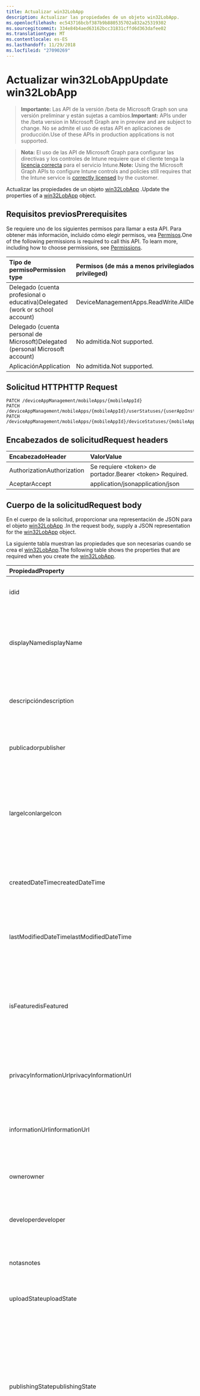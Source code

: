 ```yaml
---
title: Actualizar win32LobApp
description: Actualizar las propiedades de un objeto win32LobApp.
ms.openlocfilehash: ec543716bcbf387b9b880535702a832a25319302
ms.sourcegitcommit: 334e84b4aed63162bcc31831cffd6d363dafee02
ms.translationtype: MT
ms.contentlocale: es-ES
ms.lasthandoff: 11/29/2018
ms.locfileid: "27090269"
---
```

# <a name="update-win32lobapp"></a><span data-ttu-id="a41fc-103">Actualizar win32LobApp</span><span class="sxs-lookup"><span data-stu-id="a41fc-103">Update win32LobApp</span></span>

> <span data-ttu-id="a41fc-104">**Importante:** Las API de la versión /beta de Microsoft Graph son una versión preliminar y están sujetas a cambios.</span><span class="sxs-lookup"><span data-stu-id="a41fc-104">**Important:** APIs under the /beta version in Microsoft Graph are in preview and are subject to change.</span></span> <span data-ttu-id="a41fc-105">No se admite el uso de estas API en aplicaciones de producción.</span><span class="sxs-lookup"><span data-stu-id="a41fc-105">Use of these APIs in production applications is not supported.</span></span>

> <span data-ttu-id="a41fc-106">**Nota:** El uso de las API de Microsoft Graph para configurar las directivas y los controles de Intune requiere que el cliente tenga la [licencia correcta](https://go.microsoft.com/fwlink/?linkid=839381) para el servicio Intune.</span><span class="sxs-lookup"><span data-stu-id="a41fc-106">**Note:** Using the Microsoft Graph APIs to configure Intune controls and policies still requires that the Intune service is [correctly licensed](https://go.microsoft.com/fwlink/?linkid=839381) by the customer.</span></span>

<span data-ttu-id="a41fc-107">Actualizar las propiedades de un objeto [win32LobApp](../resources/intune-apps-win32lobapp.md) .</span><span class="sxs-lookup"><span data-stu-id="a41fc-107">Update the properties of a [win32LobApp](../resources/intune-apps-win32lobapp.md) object.</span></span>
## <a name="prerequisites"></a><span data-ttu-id="a41fc-108">Requisitos previos</span><span class="sxs-lookup"><span data-stu-id="a41fc-108">Prerequisites</span></span>
<span data-ttu-id="a41fc-p102">Se requiere uno de los siguientes permisos para llamar a esta API. Para obtener más información, incluido cómo elegir permisos, vea [Permisos](/graph/permissions-reference).</span><span class="sxs-lookup"><span data-stu-id="a41fc-p102">One of the following permissions is required to call this API. To learn more, including how to choose permissions, see [Permissions](/graph/permissions-reference).</span></span>

|<span data-ttu-id="a41fc-111">Tipo de permiso</span><span class="sxs-lookup"><span data-stu-id="a41fc-111">Permission type</span></span>|<span data-ttu-id="a41fc-112">Permisos (de más a menos privilegiados)</span><span class="sxs-lookup"><span data-stu-id="a41fc-112">Permissions (from most to least privileged)</span></span>|
|:---|:---|
|<span data-ttu-id="a41fc-113">Delegado (cuenta profesional o educativa)</span><span class="sxs-lookup"><span data-stu-id="a41fc-113">Delegated (work or school account)</span></span>|<span data-ttu-id="a41fc-114">DeviceManagementApps.ReadWrite.All</span><span class="sxs-lookup"><span data-stu-id="a41fc-114">DeviceManagementApps.ReadWrite.All</span></span>|
|<span data-ttu-id="a41fc-115">Delegado (cuenta personal de Microsoft)</span><span class="sxs-lookup"><span data-stu-id="a41fc-115">Delegated (personal Microsoft account)</span></span>|<span data-ttu-id="a41fc-116">No admitida.</span><span class="sxs-lookup"><span data-stu-id="a41fc-116">Not supported.</span></span>|
|<span data-ttu-id="a41fc-117">Aplicación</span><span class="sxs-lookup"><span data-stu-id="a41fc-117">Application</span></span>|<span data-ttu-id="a41fc-118">No admitida.</span><span class="sxs-lookup"><span data-stu-id="a41fc-118">Not supported.</span></span>|

## <a name="http-request"></a><span data-ttu-id="a41fc-119">Solicitud HTTP</span><span class="sxs-lookup"><span data-stu-id="a41fc-119">HTTP Request</span></span>
<!-- {
  "blockType": "ignored"
}
-->
``` http
PATCH /deviceAppManagement/mobileApps/{mobileAppId}
PATCH /deviceAppManagement/mobileApps/{mobileAppId}/userStatuses/{userAppInstallStatusId}/app
PATCH /deviceAppManagement/mobileApps/{mobileAppId}/deviceStatuses/{mobileAppInstallStatusId}/app
```

## <a name="request-headers"></a><span data-ttu-id="a41fc-120">Encabezados de solicitud</span><span class="sxs-lookup"><span data-stu-id="a41fc-120">Request headers</span></span>
|<span data-ttu-id="a41fc-121">Encabezado</span><span class="sxs-lookup"><span data-stu-id="a41fc-121">Header</span></span>|<span data-ttu-id="a41fc-122">Valor</span><span class="sxs-lookup"><span data-stu-id="a41fc-122">Value</span></span>|
|:---|:---|
|<span data-ttu-id="a41fc-123">Authorization</span><span class="sxs-lookup"><span data-stu-id="a41fc-123">Authorization</span></span>|<span data-ttu-id="a41fc-124">Se requiere &lt;token&gt; de portador.</span><span class="sxs-lookup"><span data-stu-id="a41fc-124">Bearer &lt;token&gt; Required.</span></span>|
|<span data-ttu-id="a41fc-125">Aceptar</span><span class="sxs-lookup"><span data-stu-id="a41fc-125">Accept</span></span>|<span data-ttu-id="a41fc-126">application/json</span><span class="sxs-lookup"><span data-stu-id="a41fc-126">application/json</span></span>|

## <a name="request-body"></a><span data-ttu-id="a41fc-127">Cuerpo de la solicitud</span><span class="sxs-lookup"><span data-stu-id="a41fc-127">Request body</span></span>
<span data-ttu-id="a41fc-128">En el cuerpo de la solicitud, proporcionar una representación de JSON para el objeto [win32LobApp](../resources/intune-apps-win32lobapp.md) .</span><span class="sxs-lookup"><span data-stu-id="a41fc-128">In the request body, supply a JSON representation for the [win32LobApp](../resources/intune-apps-win32lobapp.md) object.</span></span>

<span data-ttu-id="a41fc-129">La siguiente tabla muestran las propiedades que son necesarias cuando se crea el [win32LobApp](../resources/intune-apps-win32lobapp.md).</span><span class="sxs-lookup"><span data-stu-id="a41fc-129">The following table shows the properties that are required when you create the [win32LobApp](../resources/intune-apps-win32lobapp.md).</span></span>

|<span data-ttu-id="a41fc-130">Propiedad</span><span class="sxs-lookup"><span data-stu-id="a41fc-130">Property</span></span>|<span data-ttu-id="a41fc-131">Tipo</span><span class="sxs-lookup"><span data-stu-id="a41fc-131">Type</span></span>|<span data-ttu-id="a41fc-132">Descripción</span><span class="sxs-lookup"><span data-stu-id="a41fc-132">Description</span></span>|
|:---|:---|:---|
|<span data-ttu-id="a41fc-133">id</span><span class="sxs-lookup"><span data-stu-id="a41fc-133">id</span></span>|<span data-ttu-id="a41fc-134">String</span><span class="sxs-lookup"><span data-stu-id="a41fc-134">String</span></span>|<span data-ttu-id="a41fc-135">Clave de la entidad.</span><span class="sxs-lookup"><span data-stu-id="a41fc-135">Key of the entity.</span></span> <span data-ttu-id="a41fc-136">Heredado de [mobileApp](../resources/intune-apps-mobileapp.md).</span><span class="sxs-lookup"><span data-stu-id="a41fc-136">Inherited from [mobileApp](../resources/intune-apps-mobileapp.md)</span></span>|
|<span data-ttu-id="a41fc-137">displayName</span><span class="sxs-lookup"><span data-stu-id="a41fc-137">displayName</span></span>|<span data-ttu-id="a41fc-138">String</span><span class="sxs-lookup"><span data-stu-id="a41fc-138">String</span></span>|<span data-ttu-id="a41fc-139">Título de la aplicación importado o proporcionado por el administrador.</span><span class="sxs-lookup"><span data-stu-id="a41fc-139">The admin provided or imported title of the app.</span></span> <span data-ttu-id="a41fc-140">Heredado de [mobileApp](../resources/intune-apps-mobileapp.md).</span><span class="sxs-lookup"><span data-stu-id="a41fc-140">Inherited from [mobileApp](../resources/intune-apps-mobileapp.md)</span></span>|
|<span data-ttu-id="a41fc-141">descripción</span><span class="sxs-lookup"><span data-stu-id="a41fc-141">description</span></span>|<span data-ttu-id="a41fc-142">String</span><span class="sxs-lookup"><span data-stu-id="a41fc-142">String</span></span>|<span data-ttu-id="a41fc-143">Descripción de la aplicación.</span><span class="sxs-lookup"><span data-stu-id="a41fc-143">The description of the app.</span></span> <span data-ttu-id="a41fc-144">Heredado de [mobileApp](../resources/intune-apps-mobileapp.md).</span><span class="sxs-lookup"><span data-stu-id="a41fc-144">Inherited from [mobileApp](../resources/intune-apps-mobileapp.md)</span></span>|
|<span data-ttu-id="a41fc-145">publicador</span><span class="sxs-lookup"><span data-stu-id="a41fc-145">publisher</span></span>|<span data-ttu-id="a41fc-146">String</span><span class="sxs-lookup"><span data-stu-id="a41fc-146">String</span></span>|<span data-ttu-id="a41fc-147">Publicador de la aplicación.</span><span class="sxs-lookup"><span data-stu-id="a41fc-147">The publisher of the app.</span></span> <span data-ttu-id="a41fc-148">Heredado de [mobileApp](../resources/intune-apps-mobileapp.md).</span><span class="sxs-lookup"><span data-stu-id="a41fc-148">Inherited from [mobileApp](../resources/intune-apps-mobileapp.md)</span></span>|
|<span data-ttu-id="a41fc-149">largeIcon</span><span class="sxs-lookup"><span data-stu-id="a41fc-149">largeIcon</span></span>|[<span data-ttu-id="a41fc-150">mimeContent</span><span class="sxs-lookup"><span data-stu-id="a41fc-150">mimeContent</span></span>](../resources/intune-shared-mimecontent.md)|<span data-ttu-id="a41fc-151">Icono grande que se mostrará en los detalles de la aplicación y se usa para cargar el icono.</span><span class="sxs-lookup"><span data-stu-id="a41fc-151">The large icon, to be displayed in the app details and used for upload of the icon.</span></span> <span data-ttu-id="a41fc-152">Heredado de [mobileApp](../resources/intune-apps-mobileapp.md).</span><span class="sxs-lookup"><span data-stu-id="a41fc-152">Inherited from [mobileApp](../resources/intune-apps-mobileapp.md)</span></span>|
|<span data-ttu-id="a41fc-153">createdDateTime</span><span class="sxs-lookup"><span data-stu-id="a41fc-153">createdDateTime</span></span>|<span data-ttu-id="a41fc-154">DateTimeOffset</span><span class="sxs-lookup"><span data-stu-id="a41fc-154">DateTimeOffset</span></span>|<span data-ttu-id="a41fc-155">Fecha y hora de creación de la aplicación.</span><span class="sxs-lookup"><span data-stu-id="a41fc-155">The date and time the app was created.</span></span> <span data-ttu-id="a41fc-156">Heredado de [mobileApp](../resources/intune-apps-mobileapp.md).</span><span class="sxs-lookup"><span data-stu-id="a41fc-156">Inherited from [mobileApp](../resources/intune-apps-mobileapp.md)</span></span>|
|<span data-ttu-id="a41fc-157">lastModifiedDateTime</span><span class="sxs-lookup"><span data-stu-id="a41fc-157">lastModifiedDateTime</span></span>|<span data-ttu-id="a41fc-158">DateTimeOffset</span><span class="sxs-lookup"><span data-stu-id="a41fc-158">DateTimeOffset</span></span>|<span data-ttu-id="a41fc-159">Fecha y hora de la última modificación de la aplicación.</span><span class="sxs-lookup"><span data-stu-id="a41fc-159">The date and time the app was last modified.</span></span> <span data-ttu-id="a41fc-160">Heredado de [mobileApp](../resources/intune-apps-mobileapp.md).</span><span class="sxs-lookup"><span data-stu-id="a41fc-160">Inherited from [mobileApp](../resources/intune-apps-mobileapp.md)</span></span>|
|<span data-ttu-id="a41fc-161">isFeatured</span><span class="sxs-lookup"><span data-stu-id="a41fc-161">isFeatured</span></span>|<span data-ttu-id="a41fc-162">Booleano</span><span class="sxs-lookup"><span data-stu-id="a41fc-162">Boolean</span></span>|<span data-ttu-id="a41fc-163">Valor que indica si el administrador ha marcado la aplicación como destacada. Heredado de [mobileApp](../resources/intune-apps-mobileapp.md).</span><span class="sxs-lookup"><span data-stu-id="a41fc-163">The value indicating whether the app is marked as featured by the admin. Inherited from [mobileApp](../resources/intune-apps-mobileapp.md)</span></span>|
|<span data-ttu-id="a41fc-164">privacyInformationUrl</span><span class="sxs-lookup"><span data-stu-id="a41fc-164">privacyInformationUrl</span></span>|<span data-ttu-id="a41fc-165">String</span><span class="sxs-lookup"><span data-stu-id="a41fc-165">String</span></span>|<span data-ttu-id="a41fc-166">La dirección URL de la declaración de privacidad.</span><span class="sxs-lookup"><span data-stu-id="a41fc-166">The privacy statement Url.</span></span> <span data-ttu-id="a41fc-167">Heredado de [mobileApp](../resources/intune-apps-mobileapp.md).</span><span class="sxs-lookup"><span data-stu-id="a41fc-167">Inherited from [mobileApp](../resources/intune-apps-mobileapp.md)</span></span>|
|<span data-ttu-id="a41fc-168">informationUrl</span><span class="sxs-lookup"><span data-stu-id="a41fc-168">informationUrl</span></span>|<span data-ttu-id="a41fc-169">String</span><span class="sxs-lookup"><span data-stu-id="a41fc-169">String</span></span>|<span data-ttu-id="a41fc-170">La dirección URL para obtener más información.</span><span class="sxs-lookup"><span data-stu-id="a41fc-170">The more information Url.</span></span> <span data-ttu-id="a41fc-171">Heredado de [mobileApp](../resources/intune-apps-mobileapp.md).</span><span class="sxs-lookup"><span data-stu-id="a41fc-171">Inherited from [mobileApp](../resources/intune-apps-mobileapp.md)</span></span>|
|<span data-ttu-id="a41fc-172">owner</span><span class="sxs-lookup"><span data-stu-id="a41fc-172">owner</span></span>|<span data-ttu-id="a41fc-173">String</span><span class="sxs-lookup"><span data-stu-id="a41fc-173">String</span></span>|<span data-ttu-id="a41fc-174">Propietario de la aplicación.</span><span class="sxs-lookup"><span data-stu-id="a41fc-174">The owner of the app.</span></span> <span data-ttu-id="a41fc-175">Heredado de [mobileApp](../resources/intune-apps-mobileapp.md).</span><span class="sxs-lookup"><span data-stu-id="a41fc-175">Inherited from [mobileApp](../resources/intune-apps-mobileapp.md)</span></span>|
|<span data-ttu-id="a41fc-176">developer</span><span class="sxs-lookup"><span data-stu-id="a41fc-176">developer</span></span>|<span data-ttu-id="a41fc-177">String</span><span class="sxs-lookup"><span data-stu-id="a41fc-177">String</span></span>|<span data-ttu-id="a41fc-178">Desarrollador de la aplicación.</span><span class="sxs-lookup"><span data-stu-id="a41fc-178">The developer of the app.</span></span> <span data-ttu-id="a41fc-179">Heredado de [mobileApp](../resources/intune-apps-mobileapp.md).</span><span class="sxs-lookup"><span data-stu-id="a41fc-179">Inherited from [mobileApp](../resources/intune-apps-mobileapp.md)</span></span>|
|<span data-ttu-id="a41fc-180">notas</span><span class="sxs-lookup"><span data-stu-id="a41fc-180">notes</span></span>|<span data-ttu-id="a41fc-181">String</span><span class="sxs-lookup"><span data-stu-id="a41fc-181">String</span></span>|<span data-ttu-id="a41fc-182">Notas de la aplicación.</span><span class="sxs-lookup"><span data-stu-id="a41fc-182">Notes for the app.</span></span> <span data-ttu-id="a41fc-183">Heredado de [mobileApp](../resources/intune-apps-mobileapp.md).</span><span class="sxs-lookup"><span data-stu-id="a41fc-183">Inherited from [mobileApp](../resources/intune-apps-mobileapp.md)</span></span>|
|<span data-ttu-id="a41fc-184">uploadState</span><span class="sxs-lookup"><span data-stu-id="a41fc-184">uploadState</span></span>|<span data-ttu-id="a41fc-185">Int32</span><span class="sxs-lookup"><span data-stu-id="a41fc-185">Int32</span></span>|<span data-ttu-id="a41fc-186">El estado de carga.</span><span class="sxs-lookup"><span data-stu-id="a41fc-186">The upload state.</span></span> <span data-ttu-id="a41fc-187">Heredado de [mobileApp](../resources/intune-apps-mobileapp.md).</span><span class="sxs-lookup"><span data-stu-id="a41fc-187">Inherited from [mobileApp](../resources/intune-apps-mobileapp.md)</span></span>|
|<span data-ttu-id="a41fc-188">publishingState</span><span class="sxs-lookup"><span data-stu-id="a41fc-188">publishingState</span></span>|[<span data-ttu-id="a41fc-189">mobileAppPublishingState</span><span class="sxs-lookup"><span data-stu-id="a41fc-189">mobileAppPublishingState</span></span>](../resources/intune-apps-mobileapppublishingstate.md)|<span data-ttu-id="a41fc-190">Estado de publicación de la aplicación.</span><span class="sxs-lookup"><span data-stu-id="a41fc-190">The publishing state for the app.</span></span> <span data-ttu-id="a41fc-191">La aplicación no puede asignarse a menos que se publique.</span><span class="sxs-lookup"><span data-stu-id="a41fc-191">The app cannot be assigned unless the app is published.</span></span> <span data-ttu-id="a41fc-192">Se hereda de [mobileApp](../resources/intune-apps-mobileapp.md).</span><span class="sxs-lookup"><span data-stu-id="a41fc-192">Inherited from [mobileApp](../resources/intune-apps-mobileapp.md).</span></span> <span data-ttu-id="a41fc-193">Los valores posibles son: `notPublished`, `processing` y `published`.</span><span class="sxs-lookup"><span data-stu-id="a41fc-193">Possible values are: `notPublished`, `processing`, `published`.</span></span>|
|<span data-ttu-id="a41fc-194">committedContentVersion</span><span class="sxs-lookup"><span data-stu-id="a41fc-194">committedContentVersion</span></span>|<span data-ttu-id="a41fc-195">String</span><span class="sxs-lookup"><span data-stu-id="a41fc-195">String</span></span>|<span data-ttu-id="a41fc-196">Versión interna del contenido confirmado.</span><span class="sxs-lookup"><span data-stu-id="a41fc-196">The internal committed content version.</span></span> <span data-ttu-id="a41fc-197">Heredado de [mobileLobApp](../resources/intune-apps-mobilelobapp.md).</span><span class="sxs-lookup"><span data-stu-id="a41fc-197">Inherited from [mobileLobApp](../resources/intune-apps-mobilelobapp.md)</span></span>|
|<span data-ttu-id="a41fc-198">fileName</span><span class="sxs-lookup"><span data-stu-id="a41fc-198">fileName</span></span>|<span data-ttu-id="a41fc-199">String</span><span class="sxs-lookup"><span data-stu-id="a41fc-199">String</span></span>|<span data-ttu-id="a41fc-200">Nombre del archivo de la aplicación de LOB principal.</span><span class="sxs-lookup"><span data-stu-id="a41fc-200">The name of the main Lob application file.</span></span> <span data-ttu-id="a41fc-201">Heredado de [mobileLobApp](../resources/intune-apps-mobilelobapp.md).</span><span class="sxs-lookup"><span data-stu-id="a41fc-201">Inherited from [mobileLobApp](../resources/intune-apps-mobilelobapp.md)</span></span>|
|<span data-ttu-id="a41fc-202">size</span><span class="sxs-lookup"><span data-stu-id="a41fc-202">size</span></span>|<span data-ttu-id="a41fc-203">Int64</span><span class="sxs-lookup"><span data-stu-id="a41fc-203">Int64</span></span>|<span data-ttu-id="a41fc-204">Tamaño total, incluidos todos los archivos cargados.</span><span class="sxs-lookup"><span data-stu-id="a41fc-204">The total size, including all uploaded files.</span></span> <span data-ttu-id="a41fc-205">Heredado de [mobileLobApp](../resources/intune-apps-mobilelobapp.md).</span><span class="sxs-lookup"><span data-stu-id="a41fc-205">Inherited from [mobileLobApp](../resources/intune-apps-mobilelobapp.md)</span></span>|
|<span data-ttu-id="a41fc-206">installCommandLine</span><span class="sxs-lookup"><span data-stu-id="a41fc-206">installCommandLine</span></span>|<span data-ttu-id="a41fc-207">String</span><span class="sxs-lookup"><span data-stu-id="a41fc-207">String</span></span>|<span data-ttu-id="a41fc-208">La línea de comandos para instalar esta aplicación</span><span class="sxs-lookup"><span data-stu-id="a41fc-208">The command line to install this app</span></span>|
|<span data-ttu-id="a41fc-209">uninstallCommandLine</span><span class="sxs-lookup"><span data-stu-id="a41fc-209">uninstallCommandLine</span></span>|<span data-ttu-id="a41fc-210">String</span><span class="sxs-lookup"><span data-stu-id="a41fc-210">String</span></span>|<span data-ttu-id="a41fc-211">La línea de comandos para desinstalar esta aplicación</span><span class="sxs-lookup"><span data-stu-id="a41fc-211">The command line to uninstall this app</span></span>|
|<span data-ttu-id="a41fc-212">applicableArchitectures</span><span class="sxs-lookup"><span data-stu-id="a41fc-212">applicableArchitectures</span></span>|[<span data-ttu-id="a41fc-213">windowsArchitecture</span><span class="sxs-lookup"><span data-stu-id="a41fc-213">windowsArchitecture</span></span>](../resources/intune-apps-windowsarchitecture.md)|<span data-ttu-id="a41fc-214">Arquitecturas de Windows en las que se puede ejecutar esta aplicación.</span><span class="sxs-lookup"><span data-stu-id="a41fc-214">The Windows architecture(s) for which this app can run on.</span></span> <span data-ttu-id="a41fc-215">Los valores posibles son: `none`, `x86`, `x64`, `arm` y `neutral`.</span><span class="sxs-lookup"><span data-stu-id="a41fc-215">Possible values are: `none`, `x86`, `x64`, `arm`, `neutral`.</span></span>|
|<span data-ttu-id="a41fc-216">minimumSupportedOperatingSystem</span><span class="sxs-lookup"><span data-stu-id="a41fc-216">minimumSupportedOperatingSystem</span></span>|[<span data-ttu-id="a41fc-217">windowsMinimumOperatingSystem</span><span class="sxs-lookup"><span data-stu-id="a41fc-217">windowsMinimumOperatingSystem</span></span>](../resources/intune-apps-windowsminimumoperatingsystem.md)|<span data-ttu-id="a41fc-218">Valor del sistema operativo mínimo aplicable.</span><span class="sxs-lookup"><span data-stu-id="a41fc-218">The value for the minimum applicable operating system.</span></span>|
|<span data-ttu-id="a41fc-219">minimumFreeDiskSpaceInMB</span><span class="sxs-lookup"><span data-stu-id="a41fc-219">minimumFreeDiskSpaceInMB</span></span>|<span data-ttu-id="a41fc-220">Int32</span><span class="sxs-lookup"><span data-stu-id="a41fc-220">Int32</span></span>|<span data-ttu-id="a41fc-221">El valor para el espacio libre en disco mínimo que se requiere para instalar esta aplicación.</span><span class="sxs-lookup"><span data-stu-id="a41fc-221">The value for the minimum free disk space which is required to install this app.</span></span>|
|<span data-ttu-id="a41fc-222">minimumMemoryInMB</span><span class="sxs-lookup"><span data-stu-id="a41fc-222">minimumMemoryInMB</span></span>|<span data-ttu-id="a41fc-223">Int32</span><span class="sxs-lookup"><span data-stu-id="a41fc-223">Int32</span></span>|<span data-ttu-id="a41fc-224">El valor de la memoria física mínimo que se requiere para instalar esta aplicación.</span><span class="sxs-lookup"><span data-stu-id="a41fc-224">The value for the minimum physical memory which is required to install this app.</span></span>|
|<span data-ttu-id="a41fc-225">minimumNumberOfProcessors</span><span class="sxs-lookup"><span data-stu-id="a41fc-225">minimumNumberOfProcessors</span></span>|<span data-ttu-id="a41fc-226">Int32</span><span class="sxs-lookup"><span data-stu-id="a41fc-226">Int32</span></span>|<span data-ttu-id="a41fc-227">El valor para el número mínimo de procesadores que se requiere para instalar esta aplicación.</span><span class="sxs-lookup"><span data-stu-id="a41fc-227">The value for the minimum number of processors which is required to install this app.</span></span>|
|<span data-ttu-id="a41fc-228">minimumCpuSpeedInMHz</span><span class="sxs-lookup"><span data-stu-id="a41fc-228">minimumCpuSpeedInMHz</span></span>|<span data-ttu-id="a41fc-229">Int32</span><span class="sxs-lookup"><span data-stu-id="a41fc-229">Int32</span></span>|<span data-ttu-id="a41fc-230">El valor de la velocidad de CPU mínimo que se requiere para instalar esta aplicación.</span><span class="sxs-lookup"><span data-stu-id="a41fc-230">The value for the minimum CPU speed which is required to install this app.</span></span>|
|<span data-ttu-id="a41fc-231">detectionRules</span><span class="sxs-lookup"><span data-stu-id="a41fc-231">detectionRules</span></span>|<span data-ttu-id="a41fc-232">colección de [win32LobAppDetection](../resources/intune-apps-win32lobappdetection.md)</span><span class="sxs-lookup"><span data-stu-id="a41fc-232">[win32LobAppDetection](../resources/intune-apps-win32lobappdetection.md) collection</span></span>|<span data-ttu-id="a41fc-233">Las reglas de detección para detectar la aplicación de línea de negocio (LoB) de Win32.</span><span class="sxs-lookup"><span data-stu-id="a41fc-233">The detection rules to detect Win32 Line of Business (LoB) app.</span></span>|
|<span data-ttu-id="a41fc-234">installExperience</span><span class="sxs-lookup"><span data-stu-id="a41fc-234">installExperience</span></span>|[<span data-ttu-id="a41fc-235">win32LobAppInstallExperience</span><span class="sxs-lookup"><span data-stu-id="a41fc-235">win32LobAppInstallExperience</span></span>](../resources/intune-apps-win32lobappinstallexperience.md)|<span data-ttu-id="a41fc-236">La experiencia de instalación para esta aplicación.</span><span class="sxs-lookup"><span data-stu-id="a41fc-236">The install experience for this app.</span></span>|
|<span data-ttu-id="a41fc-237">returnCodes</span><span class="sxs-lookup"><span data-stu-id="a41fc-237">returnCodes</span></span>|<span data-ttu-id="a41fc-238">colección de [win32LobAppReturnCode](../resources/intune-apps-win32lobappreturncode.md)</span><span class="sxs-lookup"><span data-stu-id="a41fc-238">[win32LobAppReturnCode](../resources/intune-apps-win32lobappreturncode.md) collection</span></span>|<span data-ttu-id="a41fc-239">Los códigos de retorno para registrar el comportamiento de la instalación.</span><span class="sxs-lookup"><span data-stu-id="a41fc-239">The return codes for post installation behavior.</span></span>|
|<span data-ttu-id="a41fc-240">msiInformation</span><span class="sxs-lookup"><span data-stu-id="a41fc-240">msiInformation</span></span>|[<span data-ttu-id="a41fc-241">win32LobAppMsiInformation</span><span class="sxs-lookup"><span data-stu-id="a41fc-241">win32LobAppMsiInformation</span></span>](../resources/intune-apps-win32lobappmsiinformation.md)|<span data-ttu-id="a41fc-242">Los detalles MSI si esta aplicación Win32 es una aplicación MSI.</span><span class="sxs-lookup"><span data-stu-id="a41fc-242">The MSI details if this Win32 app is an MSI app.</span></span>|
|<span data-ttu-id="a41fc-243">setupFilePath</span><span class="sxs-lookup"><span data-stu-id="a41fc-243">setupFilePath</span></span>|<span data-ttu-id="a41fc-244">String</span><span class="sxs-lookup"><span data-stu-id="a41fc-244">String</span></span>|<span data-ttu-id="a41fc-245">La ruta de acceso relativa del archivo del programa de instalación en el paquete de Win32LobApp cifrado.</span><span class="sxs-lookup"><span data-stu-id="a41fc-245">The relative path of the setup file in the encrypted Win32LobApp package.</span></span>|



## <a name="response"></a><span data-ttu-id="a41fc-246">Respuesta</span><span class="sxs-lookup"><span data-stu-id="a41fc-246">Response</span></span>
<span data-ttu-id="a41fc-247">Si tiene éxito, este método devuelve una `200 OK` código de respuesta y un objeto actualizado [win32LobApp](../resources/intune-apps-win32lobapp.md) en el cuerpo de la respuesta.</span><span class="sxs-lookup"><span data-stu-id="a41fc-247">If successful, this method returns a `200 OK` response code and an updated [win32LobApp](../resources/intune-apps-win32lobapp.md) object in the response body.</span></span>

## <a name="example"></a><span data-ttu-id="a41fc-248">Ejemplo</span><span class="sxs-lookup"><span data-stu-id="a41fc-248">Example</span></span>
### <a name="request"></a><span data-ttu-id="a41fc-249">Solicitud</span><span class="sxs-lookup"><span data-stu-id="a41fc-249">Request</span></span>
<span data-ttu-id="a41fc-250">Aquí tiene un ejemplo de la solicitud.</span><span class="sxs-lookup"><span data-stu-id="a41fc-250">Here is an example of the request.</span></span>
``` http
PATCH https://graph.microsoft.com/beta/deviceAppManagement/mobileApps/{mobileAppId}
Content-type: application/json
Content-length: 2214

{
  "displayName": "Display Name value",
  "description": "Description value",
  "publisher": "Publisher value",
  "largeIcon": {
    "@odata.type": "microsoft.graph.mimeContent",
    "type": "Type value",
    "value": "dmFsdWU="
  },
  "lastModifiedDateTime": "2017-01-01T00:00:35.1329464-08:00",
  "isFeatured": true,
  "privacyInformationUrl": "https://example.com/privacyInformationUrl/",
  "informationUrl": "https://example.com/informationUrl/",
  "owner": "Owner value",
  "developer": "Developer value",
  "notes": "Notes value",
  "uploadState": 11,
  "publishingState": "processing",
  "committedContentVersion": "Committed Content Version value",
  "fileName": "File Name value",
  "size": 4,
  "installCommandLine": "Install Command Line value",
  "uninstallCommandLine": "Uninstall Command Line value",
  "applicableArchitectures": "x86",
  "minimumSupportedOperatingSystem": {
    "@odata.type": "microsoft.graph.windowsMinimumOperatingSystem",
    "v8_0": true,
    "v8_1": true,
    "v10_0": true,
    "v10_1607": true,
    "v10_1703": true,
    "v10_1709": true,
    "v10_1803": true
  },
  "minimumFreeDiskSpaceInMB": 8,
  "minimumMemoryInMB": 1,
  "minimumNumberOfProcessors": 9,
  "minimumCpuSpeedInMHz": 4,
  "detectionRules": [
    {
      "@odata.type": "microsoft.graph.win32LobAppRegistryDetection",
      "check32BitOn64System": true,
      "keyPath": "Key Path value",
      "valueName": "Value Name value",
      "detectionType": "exists",
      "operator": "equal",
      "detectionValue": "Detection Value value"
    }
  ],
  "installExperience": {
    "@odata.type": "microsoft.graph.win32LobAppInstallExperience",
    "runAsAccount": "user"
  },
  "returnCodes": [
    {
      "@odata.type": "microsoft.graph.win32LobAppReturnCode",
      "returnCode": 10,
      "type": "success"
    }
  ],
  "msiInformation": {
    "@odata.type": "microsoft.graph.win32LobAppMsiInformation",
    "productCode": "Product Code value",
    "productVersion": "Product Version value",
    "upgradeCode": "Upgrade Code value",
    "requiresReboot": true,
    "packageType": "perUser"
  },
  "setupFilePath": "Setup File Path value"
}
```

### <a name="response"></a><span data-ttu-id="a41fc-251">Respuesta</span><span class="sxs-lookup"><span data-stu-id="a41fc-251">Response</span></span>
<span data-ttu-id="a41fc-p121">Aquí tiene un ejemplo de la respuesta. Nota: Puede que el objeto de respuesta que aparece aquí se trunque para abreviar. Todas las propiedades se devolverán de una llamada real.</span><span class="sxs-lookup"><span data-stu-id="a41fc-p121">Here is an example of the response. Note: The response object shown here may be truncated for brevity. All of the properties will be returned from an actual call.</span></span>
``` http
HTTP/1.1 200 OK
Content-Type: application/json
Content-Length: 2372

{
  "@odata.type": "#microsoft.graph.win32LobApp",
  "id": "9607b530-b530-9607-30b5-079630b50796",
  "displayName": "Display Name value",
  "description": "Description value",
  "publisher": "Publisher value",
  "largeIcon": {
    "@odata.type": "microsoft.graph.mimeContent",
    "type": "Type value",
    "value": "dmFsdWU="
  },
  "createdDateTime": "2017-01-01T00:02:43.5775965-08:00",
  "lastModifiedDateTime": "2017-01-01T00:00:35.1329464-08:00",
  "isFeatured": true,
  "privacyInformationUrl": "https://example.com/privacyInformationUrl/",
  "informationUrl": "https://example.com/informationUrl/",
  "owner": "Owner value",
  "developer": "Developer value",
  "notes": "Notes value",
  "uploadState": 11,
  "publishingState": "processing",
  "committedContentVersion": "Committed Content Version value",
  "fileName": "File Name value",
  "size": 4,
  "installCommandLine": "Install Command Line value",
  "uninstallCommandLine": "Uninstall Command Line value",
  "applicableArchitectures": "x86",
  "minimumSupportedOperatingSystem": {
    "@odata.type": "microsoft.graph.windowsMinimumOperatingSystem",
    "v8_0": true,
    "v8_1": true,
    "v10_0": true,
    "v10_1607": true,
    "v10_1703": true,
    "v10_1709": true,
    "v10_1803": true
  },
  "minimumFreeDiskSpaceInMB": 8,
  "minimumMemoryInMB": 1,
  "minimumNumberOfProcessors": 9,
  "minimumCpuSpeedInMHz": 4,
  "detectionRules": [
    {
      "@odata.type": "microsoft.graph.win32LobAppRegistryDetection",
      "check32BitOn64System": true,
      "keyPath": "Key Path value",
      "valueName": "Value Name value",
      "detectionType": "exists",
      "operator": "equal",
      "detectionValue": "Detection Value value"
    }
  ],
  "installExperience": {
    "@odata.type": "microsoft.graph.win32LobAppInstallExperience",
    "runAsAccount": "user"
  },
  "returnCodes": [
    {
      "@odata.type": "microsoft.graph.win32LobAppReturnCode",
      "returnCode": 10,
      "type": "success"
    }
  ],
  "msiInformation": {
    "@odata.type": "microsoft.graph.win32LobAppMsiInformation",
    "productCode": "Product Code value",
    "productVersion": "Product Version value",
    "upgradeCode": "Upgrade Code value",
    "requiresReboot": true,
    "packageType": "perUser"
  },
  "setupFilePath": "Setup File Path value"
}
```





